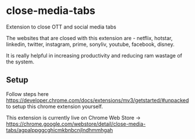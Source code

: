 # close-media-tabs

Extension to close OTT and social media tabs

The websites that are closed with this extension are - netflix, hotstar, linkedin, twitter, instagram, prime, sonyliv, youtube, facebook, disney.

It is really helpful in increasing productivity and reducing ram wastage of the system.

## Setup

Follow steps here https://developer.chrome.com/docs/extensions/mv3/getstarted/#unpacked to setup this chrome extension yourself.

This extension is currently live on Chrome Web Store -> https://chrome.google.com/webstore/detail/close-media-tabs/agpalppggcghicmkbnbcnjlndhmmhgah
